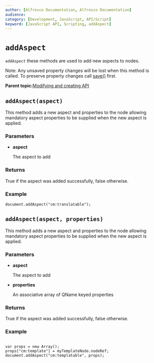 ```yaml
---
author: [Alfresco Documentation, Alfresco Documentation]
audience: 
category: [Development, JavaScript, API/Script]
keyword: [JavaScript API, Scripting, addAspect]
---
```


# `addAspect`

`addAspect` these methods are used to add new aspects to nodes.

Note: Any unsaved property changes will be lost when this method is called. To preserve property changes call [save\(\)](API-JS-node-save.md) first.

**Parent topic:**[Modifying and creating API](../references/API-JS-ModifyCreate.md)

## `addAspect(aspect)`

This method adds a new aspect and properties to the node allowing mandatory aspect properties to be supplied when the new aspect is applied.

### Parameters

-   **aspect**

    The aspect to add


### Returns

True if the aspect was added successfully, false otherwise.

### Example

`document.addAspect("cm:translatable");`

## `addAspect(aspect, properties)`

This method adds a new aspect and properties to the node allowing mandatory aspect properties to be supplied when the new aspect is applied.

### Parameters

-   **aspect**

    The aspect to add

-   **properties**

    An associative array of QName keyed properties


### Returns

True if the aspect was added successfully, false otherwise.

### Example

```

var props = new Array(); 
props["cm:template"] = myTemplateNode.nodeRef; 
document.addAspect("cm:templatable", props);
```

